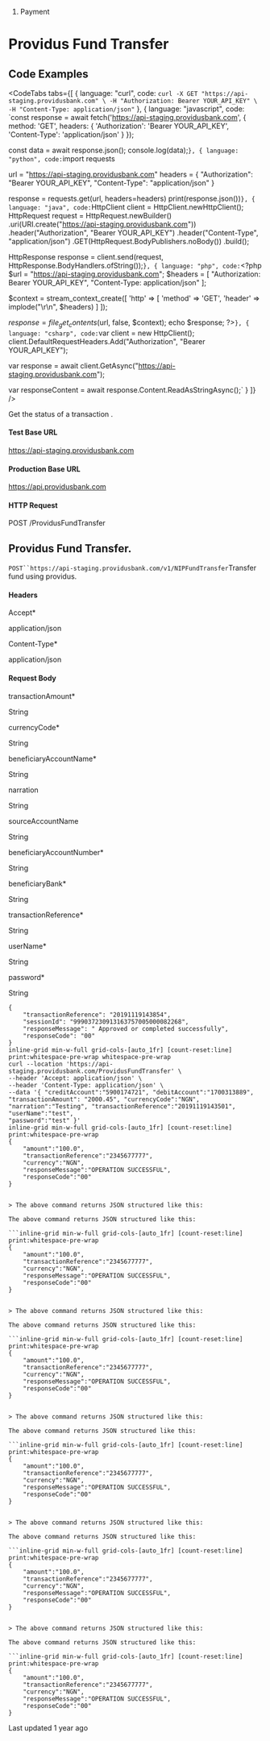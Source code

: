 1. Payment

# Providus Fund Transfer

## Code Examples

<CodeTabs tabs={[
  { language: "curl", code: `curl -X GET "https://api-staging.providusbank.com" \
  -H "Authorization: Bearer YOUR_API_KEY" \
  -H "Content-Type: application/json"` },
  { language: "javascript", code: `const response = await fetch('https://api-staging.providusbank.com', {
  method: 'GET',
  headers: {
    'Authorization': 'Bearer YOUR_API_KEY',
    'Content-Type': 'application/json'
  }
});

const data = await response.json();
console.log(data);` },
  { language: "python", code: `import requests

url = "https://api-staging.providusbank.com"
headers = {
    "Authorization": "Bearer YOUR_API_KEY",
    "Content-Type": "application/json"
}

response = requests.get(url, headers=headers)
print(response.json())` },
  { language: "java", code: `HttpClient client = HttpClient.newHttpClient();
HttpRequest request = HttpRequest.newBuilder()
    .uri(URI.create("https://api-staging.providusbank.com"))
    .header("Authorization", "Bearer YOUR_API_KEY")
    .header("Content-Type", "application/json")
    .GET(HttpRequest.BodyPublishers.noBody())
    .build();

HttpResponse<String> response = client.send(request, HttpResponse.BodyHandlers.ofString());` },
  { language: "php", code: `<?php
$url = "https://api-staging.providusbank.com";
$headers = [
    "Authorization: Bearer YOUR_API_KEY",
    "Content-Type: application/json"
];

$context = stream_context_create([
    'http' => [
        'method' => 'GET',
        'header' => implode("\r\n", $headers)
    ]
]);

$response = file_get_contents($url, false, $context);
echo $response;
?>` },
  { language: "csharp", code: `var client = new HttpClient();
client.DefaultRequestHeaders.Add("Authorization", "Bearer YOUR_API_KEY");

var response = await client.GetAsync("https://api-staging.providusbank.com");

var responseContent = await response.Content.ReadAsStringAsync();` }
]} />

Get the status of a transaction .

#### Test Base URL

https://api-staging.providusbank.com

#### Production Base URL

https://api.providusbank.com

#### HTTP Request

POST /ProvidusFundTransfer

## Providus Fund Transfer.

`POST``https://api-staging.providusbank.com/v1/NIPFundTransfer`Transfer fund using providus.

#### Headers

Accept*

application/json

Content-Type*

application/json

#### Request Body

transactionAmount*

String

currencyCode*

String

beneficiaryAccountName*

String

narration

String

sourceAccountName

String

beneficiaryAccountNumber*

String

beneficiaryBank*

String

transactionReference*

String

userName*

String

password*

String

```inline-grid min-w-full grid-cols-[auto_1fr] [count-reset:line] print:whitespace-pre-wrap
{
    "transactionReference": "20191119143854",
    "sessionId": "999037230913163757005000082268", 
    "responseMessage": " Approved or completed successfully", 
    "responseCode": "00"
}
inline-grid min-w-full grid-cols-[auto_1fr] [count-reset:line] print:whitespace-pre-wrap whitespace-pre-wrap
curl --location 'https://api-staging.providusbank.com/ProvidusFundTransfer' \
--header 'Accept: application/json' \
--header 'Content-Type: application/json' \
--data '{ "creditAccount":"5900174721", "debitAccount":"1700313889",
"transactionAmount": "2000.45", "currencyCode":"NGN", "narration":"Testing", "transactionReference":"20191119143501", "userName":"test",
"password":"test" }'
inline-grid min-w-full grid-cols-[auto_1fr] [count-reset:line] print:whitespace-pre-wrap
{
    "amount":"100.0", 
    "transactionReference":"2345677777", 
    "currency":"NGN", 
    "responseMessage":"OPERATION SUCCESSFUL", 
    "responseCode":"00"
}


> The above command returns JSON structured like this:

The above command returns JSON structured like this:

```inline-grid min-w-full grid-cols-[auto_1fr] [count-reset:line] print:whitespace-pre-wrap
{
    "amount":"100.0", 
    "transactionReference":"2345677777", 
    "currency":"NGN", 
    "responseMessage":"OPERATION SUCCESSFUL", 
    "responseCode":"00"
}


> The above command returns JSON structured like this:

The above command returns JSON structured like this:

```inline-grid min-w-full grid-cols-[auto_1fr] [count-reset:line] print:whitespace-pre-wrap
{
    "amount":"100.0", 
    "transactionReference":"2345677777", 
    "currency":"NGN", 
    "responseMessage":"OPERATION SUCCESSFUL", 
    "responseCode":"00"
}


> The above command returns JSON structured like this:

The above command returns JSON structured like this:

```inline-grid min-w-full grid-cols-[auto_1fr] [count-reset:line] print:whitespace-pre-wrap
{
    "amount":"100.0", 
    "transactionReference":"2345677777", 
    "currency":"NGN", 
    "responseMessage":"OPERATION SUCCESSFUL", 
    "responseCode":"00"
}


> The above command returns JSON structured like this:

The above command returns JSON structured like this:

```inline-grid min-w-full grid-cols-[auto_1fr] [count-reset:line] print:whitespace-pre-wrap
{
    "amount":"100.0", 
    "transactionReference":"2345677777", 
    "currency":"NGN", 
    "responseMessage":"OPERATION SUCCESSFUL", 
    "responseCode":"00"
}


> The above command returns JSON structured like this:

The above command returns JSON structured like this:

```inline-grid min-w-full grid-cols-[auto_1fr] [count-reset:line] print:whitespace-pre-wrap
{
    "amount":"100.0", 
    "transactionReference":"2345677777", 
    "currency":"NGN", 
    "responseMessage":"OPERATION SUCCESSFUL", 
    "responseCode":"00"
}
```

Last updated 1 year ago
